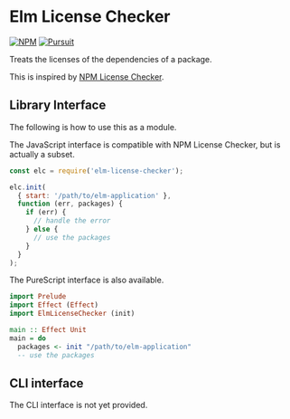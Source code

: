# Elm License Checker

[![NPM][npm-badge]][npm] [![Pursuit][pursuit-badge]][pursuit]

[npm]: https://www.npmjs.com/package/elm-license-checker
[npm-badge]: https://img.shields.io/npm/v/elm-license-checker
[pursuit]: https://pursuit.purescript.org/packages/purescript-elm-license-checker/
[pursuit-badge]: https://img.shields.io/badge/pursuit-v2.2.0-%231d222d

Treats the licenses of the dependencies of a package.

This is inspired by [NPM License Checker](https://github.com/davglass/license-checker).

## Library Interface

The following is how to use this as a module.

The JavaScript interface is compatible with NPM License Checker, but is actually a subset.

```javascript
const elc = require('elm-license-checker');

elc.init(
  { start: '/path/to/elm-application' },
  function (err, packages) {
    if (err) {
      // handle the error
    } else {
      // use the packages
    }
  }
);
```

The PureScript interface is also available.

```purescript
import Prelude
import Effect (Effect)
import ElmLicenseChecker (init)

main :: Effect Unit
main = do
  packages <- init "/path/to/elm-application"
  -- use the packages
```

## CLI interface

The CLI interface is not yet provided.
